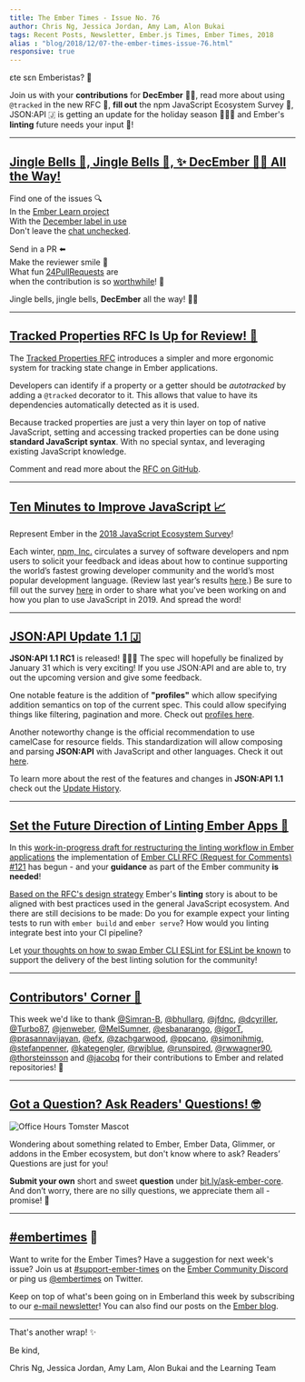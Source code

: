 ```yaml
---
title: The Ember Times - Issue No. 76
author: Chris Ng, Jessica Jordan, Amy Lam, Alon Bukai
tags: Recent Posts, Newsletter, Ember.js Times, Ember Times, 2018
alias : "blog/2018/12/07-the-ember-times-issue-76.html"
responsive: true
---
```


εte sεn Emberistas? 🐹

Join us with your **contributions** for **DecEmber** 🐹🎄, read more about using `@tracked` in the new RFC 👣, **fill out** the npm JavaScript Ecosystem Survey 📝, JSON:API 🇯 is getting an update for the holiday season 🎉🎊🎈 and Ember's **linting** future needs your input 💬!

---

## [Jingle Bells 🔔, Jingle Bells 🔔, ✨ DecEmber 🐹🎄 All the Way!](https://www.emberjs.com/blog/2018/11/29/december-event.html)

Find one of the issues 🔍 <br>
In the [Ember Learn project](https://github.com/ember-learn) <br>
With the [December label in use](https://help-wanted.emberjs.com/learning?label=DecEmber) <br>
Don't leave the [chat unchecked](https://discordapp.com/channels/480462759797063690/517914929261576212).

Send in a PR ⬅️<br>
Make the reviewer smile 🙂 <br>
What fun [24PullRequests](https://24pullrequests.com/) are <br>
when the contribution is so [worthwhile](https://www.emberjs.com/blog/2018/11/29/december-event.html)! 🐹

Jingle bells, jingle bells, **DecEmber** all the way! 🐹🎄

---

## [Tracked Properties RFC Is Up for Review! 👣](https://github.com/emberjs/rfcs/pull/410)

The [Tracked Properties RFC](https://github.com/emberjs/rfcs/blob/be351b059f08ac0fe709bc7697860d5064717a7f/text/0000-tracked-properties.md) introduces a simpler and more ergonomic system for tracking state change in Ember applications.

Developers can identify if a property or a getter should be _autotracked_  by adding a `@tracked` decorator to it. This allows that value to have its dependencies automatically detected as it is used.

Because tracked properties are just a very thin layer on top of native JavaScript, setting and accessing tracked properties can be done using **standard JavaScript syntax**. With no special syntax, and leveraging existing JavaScript knowledge.

Comment and read more about the [RFC on GitHub](https://github.com/emberjs/rfcs/pull/410).

---

## [Ten Minutes to Improve JavaScript 📈](https://www.npmjs.com/2018-javascript-ecosystem-survey)

Represent Ember in the [2018 JavaScript Ecosystem Survey](https://www.npmjs.com/2018-javascript-ecosystem-survey)!

Each winter, [npm, Inc.](https://www.npmjs.com/) circulates a survey of software developers and npm users to solicit your feedback and ideas about how to continue supporting the world’s fastest growing developer community and the world’s most popular development language. (Review last year’s results [here](https://www.npmjs.com/npm/state-of-javascript-frameworks-2017-part-1).) Be sure to fill out the survey [here](https://www.npmjs.com/2018-javascript-ecosystem-survey) in order to share what you've been working on and how you plan to use JavaScript in 2019. And spread the word!

---



## [JSON:API Update 1.1 🇯](https://twitter.com/jsonapi/status/1069593631365959680)

**JSON:API 1.1 RC1** is released! 🎉🎊🎈 The spec will hopefully be finalized by January 31 which is very exciting! If you use JSON:API and are able to, try out the upcoming version and give some feedback.

One notable feature is the addition of **"profiles"** which allow specifying addition semantics on top of the current spec. This could allow specifying things like filtering, pagination and more. Check out [profiles here](https://jsonapi.org/extensions/).

Another noteworthy change is the official recommendation to use camelCase for resource fields. This standardization will allow composing and parsing **JSON:API** with JavaScript and other languages. Check it out [here](https://jsonapi.org/recommendations/#naming).

To learn more about the rest of the features and changes in **JSON:API 1.1** check out the [Update History](https://jsonapi.org/#update-history).

---

## [Set the Future Direction of Linting Ember Apps 📝](https://github.com/ember-cli/ember-cli/pull/8219)

In this [work-in-progress draft for restructuring the linting workflow in Ember applications](https://github.com/ember-cli/ember-cli/pull/8219) the implementation of
[Ember CLI RFC (Request for Comments) #121](https://github.com/ember-cli/rfcs/pull/121) has begun -
and your **guidance** as part of the Ember community **is needed**!

[Based on the RFC's design strategy](https://github.com/sangm/rfcs/blob/master/active/0000-remove-ember-cli-eslint.md#detailed-design) Ember's **linting** story is about to be aligned with best practices used in the general JavaScript ecosystem.
And there are still decisions to be made: Do you for example expect your linting tests to run
with `ember build` and `ember serve`? How would you linting integrate best into your CI pipeline?

Let [your thoughts on how to swap Ember CLI ESLint for ESLint be known](https://github.com/ember-cli/ember-cli/pull/8219) to support the delivery of the best linting solution for the community!

---

## [Contributors' Corner 👏](https://guides.emberjs.com/release/contributing/repositories/)

<p>This week we'd like to thank <a href="https://github.com/Simran-B" target="gh-user">@Simran-B</a>, <a href="https://github.com/bhullarg" target="gh-user">@bhullarg</a>, <a href="https://github.com/jfdnc" target="gh-user">@jfdnc</a>, <a href="https://github.com/dcyriller" target="gh-user">@dcyriller</a>, <a href="https://github.com/Turbo87" target="gh-user">@Turbo87</a>, <a href="https://github.com/jenweber" target="gh-user">@jenweber</a>, <a href="https://github.com/MelSumner" target="gh-user">@MelSumner</a>, <a href="https://github.com/esbanarango" target="gh-user">@esbanarango</a>, <a href="https://github.com/igorT" target="gh-user">@igorT</a>, <a href="https://github.com/prasannavijayan" target="gh-user">@prasannavijayan</a>, <a href="https://github.com/efx" target="gh-user">@efx</a>, <a href="https://github.com/zachgarwood" target="gh-user">@zachgarwood</a>, <a href="https://github.com/ppcano" target="gh-user">@ppcano</a>, <a href="https://github.com/simonihmig" target="gh-user">@simonihmig</a>, <a href="https://github.com/stefanpenner" target="gh-user">@stefanpenner</a>, <a href="https://github.com/kategengler" target="gh-user">@kategengler</a>, <a href="https://github.com/rwjblue" target="gh-user">@rwjblue</a>, <a href="https://github.com/runspired" target="gh-user">@runspired</a>, <a href="https://github.com/rwwagner90" target="gh-user">@rwwagner90</a>, <a href="https://github.com/thorsteinsson" target="gh-user">@thorsteinsson</a> and <a href="https://github.com/jacobq" target="gh-user">@jacobq</a> for their contributions to Ember and related repositories! 💖</p>

---

## [Got a Question? Ask Readers' Questions! 🤓](https://docs.google.com/forms/d/e/1FAIpQLScqu7Lw_9cIkRtAiXKitgkAo4xX_pV1pdCfMJgIr6Py1V-9Og/viewform)

<div class="blog-row">
  <img class="float-right small transparent padded" alt="Office Hours Tomster Mascot" title="Readers' Questions" src="/images/tomsters/officehours.png" />

  <p>Wondering about something related to Ember, Ember Data, Glimmer, or addons in the Ember ecosystem, but don't know where to ask? Readers’ Questions are just for you!</p>

<p><strong>Submit your own</strong> short and sweet <strong>question</strong> under <a href="https://bit.ly/ask-ember-core" target="rq">bit.ly/ask-ember-core</a>. And don’t worry, there are no silly questions, we appreciate them all - promise! 🤞</p>

</div>

---

## [#embertimes](https://emberjs.com/blog/tags/newsletter.html) 📰

Want to write for the Ember Times? Have a suggestion for next week's issue? Join us at [#support-ember-times](https://discordapp.com/channels/480462759797063690/485450546887786506) on the [Ember Community Discord](https://discordapp.com/invite/zT3asNS) or ping us [@embertimes](https://twitter.com/embertimes) on Twitter.

Keep on top of what's been going on in Emberland this week by subscribing to our [e-mail newsletter](https://the-emberjs-times.ongoodbits.com/)! You can also find our posts on the [Ember blog](https://emberjs.com/blog/tags/newsletter.html).

---

That's another wrap! ✨

Be kind,

Chris Ng, Jessica Jordan, Amy Lam, Alon Bukai and the Learning Team

